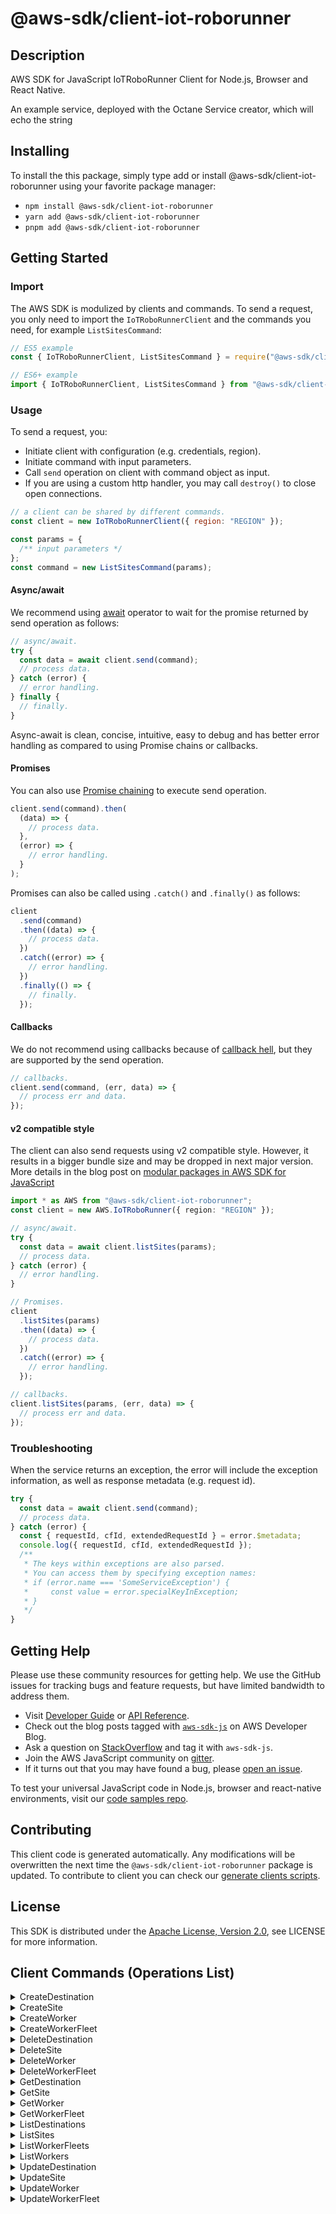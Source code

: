 <!-- generated file, do not edit directly -->

# @aws-sdk/client-iot-roborunner

## Description

AWS SDK for JavaScript IoTRoboRunner Client for Node.js, Browser and React Native.

An example service, deployed with the Octane Service creator,
which will echo the string

## Installing

To install the this package, simply type add or install @aws-sdk/client-iot-roborunner
using your favorite package manager:

- `npm install @aws-sdk/client-iot-roborunner`
- `yarn add @aws-sdk/client-iot-roborunner`
- `pnpm add @aws-sdk/client-iot-roborunner`

## Getting Started

### Import

The AWS SDK is modulized by clients and commands.
To send a request, you only need to import the `IoTRoboRunnerClient` and
the commands you need, for example `ListSitesCommand`:

```js
// ES5 example
const { IoTRoboRunnerClient, ListSitesCommand } = require("@aws-sdk/client-iot-roborunner");
```

```ts
// ES6+ example
import { IoTRoboRunnerClient, ListSitesCommand } from "@aws-sdk/client-iot-roborunner";
```

### Usage

To send a request, you:

- Initiate client with configuration (e.g. credentials, region).
- Initiate command with input parameters.
- Call `send` operation on client with command object as input.
- If you are using a custom http handler, you may call `destroy()` to close open connections.

```js
// a client can be shared by different commands.
const client = new IoTRoboRunnerClient({ region: "REGION" });

const params = {
  /** input parameters */
};
const command = new ListSitesCommand(params);
```

#### Async/await

We recommend using [await](https://developer.mozilla.org/en-US/docs/Web/JavaScript/Reference/Operators/await)
operator to wait for the promise returned by send operation as follows:

```js
// async/await.
try {
  const data = await client.send(command);
  // process data.
} catch (error) {
  // error handling.
} finally {
  // finally.
}
```

Async-await is clean, concise, intuitive, easy to debug and has better error handling
as compared to using Promise chains or callbacks.

#### Promises

You can also use [Promise chaining](https://developer.mozilla.org/en-US/docs/Web/JavaScript/Guide/Using_promises#chaining)
to execute send operation.

```js
client.send(command).then(
  (data) => {
    // process data.
  },
  (error) => {
    // error handling.
  }
);
```

Promises can also be called using `.catch()` and `.finally()` as follows:

```js
client
  .send(command)
  .then((data) => {
    // process data.
  })
  .catch((error) => {
    // error handling.
  })
  .finally(() => {
    // finally.
  });
```

#### Callbacks

We do not recommend using callbacks because of [callback hell](http://callbackhell.com/),
but they are supported by the send operation.

```js
// callbacks.
client.send(command, (err, data) => {
  // process err and data.
});
```

#### v2 compatible style

The client can also send requests using v2 compatible style.
However, it results in a bigger bundle size and may be dropped in next major version. More details in the blog post
on [modular packages in AWS SDK for JavaScript](https://aws.amazon.com/blogs/developer/modular-packages-in-aws-sdk-for-javascript/)

```ts
import * as AWS from "@aws-sdk/client-iot-roborunner";
const client = new AWS.IoTRoboRunner({ region: "REGION" });

// async/await.
try {
  const data = await client.listSites(params);
  // process data.
} catch (error) {
  // error handling.
}

// Promises.
client
  .listSites(params)
  .then((data) => {
    // process data.
  })
  .catch((error) => {
    // error handling.
  });

// callbacks.
client.listSites(params, (err, data) => {
  // process err and data.
});
```

### Troubleshooting

When the service returns an exception, the error will include the exception information,
as well as response metadata (e.g. request id).

```js
try {
  const data = await client.send(command);
  // process data.
} catch (error) {
  const { requestId, cfId, extendedRequestId } = error.$metadata;
  console.log({ requestId, cfId, extendedRequestId });
  /**
   * The keys within exceptions are also parsed.
   * You can access them by specifying exception names:
   * if (error.name === 'SomeServiceException') {
   *     const value = error.specialKeyInException;
   * }
   */
}
```

## Getting Help

Please use these community resources for getting help.
We use the GitHub issues for tracking bugs and feature requests, but have limited bandwidth to address them.

- Visit [Developer Guide](https://docs.aws.amazon.com/sdk-for-javascript/v3/developer-guide/welcome.html)
  or [API Reference](https://docs.aws.amazon.com/AWSJavaScriptSDK/v3/latest/index.html).
- Check out the blog posts tagged with [`aws-sdk-js`](https://aws.amazon.com/blogs/developer/tag/aws-sdk-js/)
  on AWS Developer Blog.
- Ask a question on [StackOverflow](https://stackoverflow.com/questions/tagged/aws-sdk-js) and tag it with `aws-sdk-js`.
- Join the AWS JavaScript community on [gitter](https://gitter.im/aws/aws-sdk-js-v3).
- If it turns out that you may have found a bug, please [open an issue](https://github.com/aws/aws-sdk-js-v3/issues/new/choose).

To test your universal JavaScript code in Node.js, browser and react-native environments,
visit our [code samples repo](https://github.com/aws-samples/aws-sdk-js-tests).

## Contributing

This client code is generated automatically. Any modifications will be overwritten the next time the `@aws-sdk/client-iot-roborunner` package is updated.
To contribute to client you can check our [generate clients scripts](https://github.com/aws/aws-sdk-js-v3/tree/main/scripts/generate-clients).

## License

This SDK is distributed under the
[Apache License, Version 2.0](http://www.apache.org/licenses/LICENSE-2.0),
see LICENSE for more information.

## Client Commands (Operations List)

<details>
<summary>
CreateDestination
</summary>

[Command API Reference](https://docs.aws.amazon.com/AWSJavaScriptSDK/v3/latest/clients/client-iot-roborunner/classes/createdestinationcommand.html) / [Input](https://docs.aws.amazon.com/AWSJavaScriptSDK/v3/latest/clients/client-iot-roborunner/interfaces/createdestinationcommandinput.html) / [Output](https://docs.aws.amazon.com/AWSJavaScriptSDK/v3/latest/clients/client-iot-roborunner/interfaces/createdestinationcommandoutput.html)

</details>
<details>
<summary>
CreateSite
</summary>

[Command API Reference](https://docs.aws.amazon.com/AWSJavaScriptSDK/v3/latest/clients/client-iot-roborunner/classes/createsitecommand.html) / [Input](https://docs.aws.amazon.com/AWSJavaScriptSDK/v3/latest/clients/client-iot-roborunner/interfaces/createsitecommandinput.html) / [Output](https://docs.aws.amazon.com/AWSJavaScriptSDK/v3/latest/clients/client-iot-roborunner/interfaces/createsitecommandoutput.html)

</details>
<details>
<summary>
CreateWorker
</summary>

[Command API Reference](https://docs.aws.amazon.com/AWSJavaScriptSDK/v3/latest/clients/client-iot-roborunner/classes/createworkercommand.html) / [Input](https://docs.aws.amazon.com/AWSJavaScriptSDK/v3/latest/clients/client-iot-roborunner/interfaces/createworkercommandinput.html) / [Output](https://docs.aws.amazon.com/AWSJavaScriptSDK/v3/latest/clients/client-iot-roborunner/interfaces/createworkercommandoutput.html)

</details>
<details>
<summary>
CreateWorkerFleet
</summary>

[Command API Reference](https://docs.aws.amazon.com/AWSJavaScriptSDK/v3/latest/clients/client-iot-roborunner/classes/createworkerfleetcommand.html) / [Input](https://docs.aws.amazon.com/AWSJavaScriptSDK/v3/latest/clients/client-iot-roborunner/interfaces/createworkerfleetcommandinput.html) / [Output](https://docs.aws.amazon.com/AWSJavaScriptSDK/v3/latest/clients/client-iot-roborunner/interfaces/createworkerfleetcommandoutput.html)

</details>
<details>
<summary>
DeleteDestination
</summary>

[Command API Reference](https://docs.aws.amazon.com/AWSJavaScriptSDK/v3/latest/clients/client-iot-roborunner/classes/deletedestinationcommand.html) / [Input](https://docs.aws.amazon.com/AWSJavaScriptSDK/v3/latest/clients/client-iot-roborunner/interfaces/deletedestinationcommandinput.html) / [Output](https://docs.aws.amazon.com/AWSJavaScriptSDK/v3/latest/clients/client-iot-roborunner/interfaces/deletedestinationcommandoutput.html)

</details>
<details>
<summary>
DeleteSite
</summary>

[Command API Reference](https://docs.aws.amazon.com/AWSJavaScriptSDK/v3/latest/clients/client-iot-roborunner/classes/deletesitecommand.html) / [Input](https://docs.aws.amazon.com/AWSJavaScriptSDK/v3/latest/clients/client-iot-roborunner/interfaces/deletesitecommandinput.html) / [Output](https://docs.aws.amazon.com/AWSJavaScriptSDK/v3/latest/clients/client-iot-roborunner/interfaces/deletesitecommandoutput.html)

</details>
<details>
<summary>
DeleteWorker
</summary>

[Command API Reference](https://docs.aws.amazon.com/AWSJavaScriptSDK/v3/latest/clients/client-iot-roborunner/classes/deleteworkercommand.html) / [Input](https://docs.aws.amazon.com/AWSJavaScriptSDK/v3/latest/clients/client-iot-roborunner/interfaces/deleteworkercommandinput.html) / [Output](https://docs.aws.amazon.com/AWSJavaScriptSDK/v3/latest/clients/client-iot-roborunner/interfaces/deleteworkercommandoutput.html)

</details>
<details>
<summary>
DeleteWorkerFleet
</summary>

[Command API Reference](https://docs.aws.amazon.com/AWSJavaScriptSDK/v3/latest/clients/client-iot-roborunner/classes/deleteworkerfleetcommand.html) / [Input](https://docs.aws.amazon.com/AWSJavaScriptSDK/v3/latest/clients/client-iot-roborunner/interfaces/deleteworkerfleetcommandinput.html) / [Output](https://docs.aws.amazon.com/AWSJavaScriptSDK/v3/latest/clients/client-iot-roborunner/interfaces/deleteworkerfleetcommandoutput.html)

</details>
<details>
<summary>
GetDestination
</summary>

[Command API Reference](https://docs.aws.amazon.com/AWSJavaScriptSDK/v3/latest/clients/client-iot-roborunner/classes/getdestinationcommand.html) / [Input](https://docs.aws.amazon.com/AWSJavaScriptSDK/v3/latest/clients/client-iot-roborunner/interfaces/getdestinationcommandinput.html) / [Output](https://docs.aws.amazon.com/AWSJavaScriptSDK/v3/latest/clients/client-iot-roborunner/interfaces/getdestinationcommandoutput.html)

</details>
<details>
<summary>
GetSite
</summary>

[Command API Reference](https://docs.aws.amazon.com/AWSJavaScriptSDK/v3/latest/clients/client-iot-roborunner/classes/getsitecommand.html) / [Input](https://docs.aws.amazon.com/AWSJavaScriptSDK/v3/latest/clients/client-iot-roborunner/interfaces/getsitecommandinput.html) / [Output](https://docs.aws.amazon.com/AWSJavaScriptSDK/v3/latest/clients/client-iot-roborunner/interfaces/getsitecommandoutput.html)

</details>
<details>
<summary>
GetWorker
</summary>

[Command API Reference](https://docs.aws.amazon.com/AWSJavaScriptSDK/v3/latest/clients/client-iot-roborunner/classes/getworkercommand.html) / [Input](https://docs.aws.amazon.com/AWSJavaScriptSDK/v3/latest/clients/client-iot-roborunner/interfaces/getworkercommandinput.html) / [Output](https://docs.aws.amazon.com/AWSJavaScriptSDK/v3/latest/clients/client-iot-roborunner/interfaces/getworkercommandoutput.html)

</details>
<details>
<summary>
GetWorkerFleet
</summary>

[Command API Reference](https://docs.aws.amazon.com/AWSJavaScriptSDK/v3/latest/clients/client-iot-roborunner/classes/getworkerfleetcommand.html) / [Input](https://docs.aws.amazon.com/AWSJavaScriptSDK/v3/latest/clients/client-iot-roborunner/interfaces/getworkerfleetcommandinput.html) / [Output](https://docs.aws.amazon.com/AWSJavaScriptSDK/v3/latest/clients/client-iot-roborunner/interfaces/getworkerfleetcommandoutput.html)

</details>
<details>
<summary>
ListDestinations
</summary>

[Command API Reference](https://docs.aws.amazon.com/AWSJavaScriptSDK/v3/latest/clients/client-iot-roborunner/classes/listdestinationscommand.html) / [Input](https://docs.aws.amazon.com/AWSJavaScriptSDK/v3/latest/clients/client-iot-roborunner/interfaces/listdestinationscommandinput.html) / [Output](https://docs.aws.amazon.com/AWSJavaScriptSDK/v3/latest/clients/client-iot-roborunner/interfaces/listdestinationscommandoutput.html)

</details>
<details>
<summary>
ListSites
</summary>

[Command API Reference](https://docs.aws.amazon.com/AWSJavaScriptSDK/v3/latest/clients/client-iot-roborunner/classes/listsitescommand.html) / [Input](https://docs.aws.amazon.com/AWSJavaScriptSDK/v3/latest/clients/client-iot-roborunner/interfaces/listsitescommandinput.html) / [Output](https://docs.aws.amazon.com/AWSJavaScriptSDK/v3/latest/clients/client-iot-roborunner/interfaces/listsitescommandoutput.html)

</details>
<details>
<summary>
ListWorkerFleets
</summary>

[Command API Reference](https://docs.aws.amazon.com/AWSJavaScriptSDK/v3/latest/clients/client-iot-roborunner/classes/listworkerfleetscommand.html) / [Input](https://docs.aws.amazon.com/AWSJavaScriptSDK/v3/latest/clients/client-iot-roborunner/interfaces/listworkerfleetscommandinput.html) / [Output](https://docs.aws.amazon.com/AWSJavaScriptSDK/v3/latest/clients/client-iot-roborunner/interfaces/listworkerfleetscommandoutput.html)

</details>
<details>
<summary>
ListWorkers
</summary>

[Command API Reference](https://docs.aws.amazon.com/AWSJavaScriptSDK/v3/latest/clients/client-iot-roborunner/classes/listworkerscommand.html) / [Input](https://docs.aws.amazon.com/AWSJavaScriptSDK/v3/latest/clients/client-iot-roborunner/interfaces/listworkerscommandinput.html) / [Output](https://docs.aws.amazon.com/AWSJavaScriptSDK/v3/latest/clients/client-iot-roborunner/interfaces/listworkerscommandoutput.html)

</details>
<details>
<summary>
UpdateDestination
</summary>

[Command API Reference](https://docs.aws.amazon.com/AWSJavaScriptSDK/v3/latest/clients/client-iot-roborunner/classes/updatedestinationcommand.html) / [Input](https://docs.aws.amazon.com/AWSJavaScriptSDK/v3/latest/clients/client-iot-roborunner/interfaces/updatedestinationcommandinput.html) / [Output](https://docs.aws.amazon.com/AWSJavaScriptSDK/v3/latest/clients/client-iot-roborunner/interfaces/updatedestinationcommandoutput.html)

</details>
<details>
<summary>
UpdateSite
</summary>

[Command API Reference](https://docs.aws.amazon.com/AWSJavaScriptSDK/v3/latest/clients/client-iot-roborunner/classes/updatesitecommand.html) / [Input](https://docs.aws.amazon.com/AWSJavaScriptSDK/v3/latest/clients/client-iot-roborunner/interfaces/updatesitecommandinput.html) / [Output](https://docs.aws.amazon.com/AWSJavaScriptSDK/v3/latest/clients/client-iot-roborunner/interfaces/updatesitecommandoutput.html)

</details>
<details>
<summary>
UpdateWorker
</summary>

[Command API Reference](https://docs.aws.amazon.com/AWSJavaScriptSDK/v3/latest/clients/client-iot-roborunner/classes/updateworkercommand.html) / [Input](https://docs.aws.amazon.com/AWSJavaScriptSDK/v3/latest/clients/client-iot-roborunner/interfaces/updateworkercommandinput.html) / [Output](https://docs.aws.amazon.com/AWSJavaScriptSDK/v3/latest/clients/client-iot-roborunner/interfaces/updateworkercommandoutput.html)

</details>
<details>
<summary>
UpdateWorkerFleet
</summary>

[Command API Reference](https://docs.aws.amazon.com/AWSJavaScriptSDK/v3/latest/clients/client-iot-roborunner/classes/updateworkerfleetcommand.html) / [Input](https://docs.aws.amazon.com/AWSJavaScriptSDK/v3/latest/clients/client-iot-roborunner/interfaces/updateworkerfleetcommandinput.html) / [Output](https://docs.aws.amazon.com/AWSJavaScriptSDK/v3/latest/clients/client-iot-roborunner/interfaces/updateworkerfleetcommandoutput.html)

</details>
